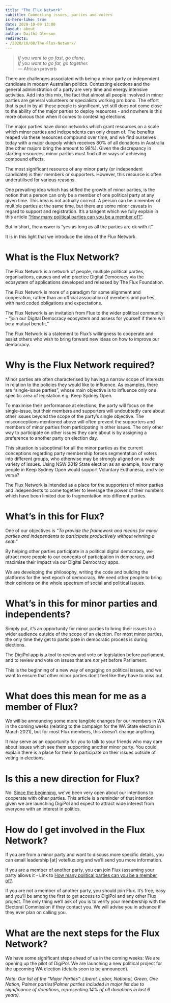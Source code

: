 ```yaml
---
title: "The Flux Network"
subtitle: Connecting issues, parties and voters
is-hero-like: true
date: 2020-10-09 13:00
layout: about
author: Daithí Gleeson
redirects:
- /2020/10/08/The-Flux-Network/
---
```


> *If you want to go fast, go alone.<br>
> If you want to go far, go together.*<br>
> &mdash; African proverb

There are challenges associated with being a minor party or independent candidate in modern Australian politics. Contesting elections and the general administration of a party are very time and energy intensive activities. Add into this mix, the fact that almost all people involved in minor parties are general volunteers or specialists working pro bono. The effort that is put in by all these people is significant, yet still does not come close to the ability of the major parties to deploy resources - and nowhere is this more obvious than when it comes to contesting elections.

The major parties have donor networks which grant resources on a scale which minor parties and independents can only dream of. The benefits reaped via these resources compound over time, and we find ourselves today with a major duopoly which receives 80% of all donations in Australia (the other majors bring the amount to 98%). Given the discrepancy in starting resources, minor parties must find other ways of achieving compound effects.

The most significant resource of any minor party (or independent candidate) is their members or supporters. However, this resource is often underutilised for various reasons.

One prevailing idea which has stifled the growth of minor parties, is the notion that a person can only be a member of one political party at any given time. This idea is not actually correct. A person can be a member of multiple parties at the same time, but there are some minor caveats in regard to support and registration. It’s a tangent which we fully explain in this article [“How many political parties can you be a member of?”](https://www.voteflux.org/how-many-parties-can-you-be-a-member-of).

But in short, the answer is “yes as long as all the parties are ok with it”.

It is in this light that we introduce the idea of the Flux Network.

# What is the Flux Network?

The Flux Network is a network of people, multiple political parties, organisations, causes and who practice Digital Democracy via the ecosystem of applications developed and released by The Flux Foundation.

The Flux Network is more of a paradigm for some alignment and cooperation, rather than an official association of members and parties, with hard coded obligations and expectations.

The Flux Network is an invitation from Flux to the wider political community - “join our Digital Democracy ecosystem and assess for yourself if there will be a mutual benefit.”

The Flux Network is a statement to Flux’s willingness to cooperate and assist others who wish to bring forward new ideas on how to improve our democracy.

# Why is the Flux Network required?

Minor parties are often characterised by having a narrow scope of interests in relation to the policies they would like to influence. As examples, there are “single-issue parties”, whose main objective is to influence only one specific area of legislation e.g. Keep Sydney Open.

To maximise their performance at elections, the party will focus on the single-issue, but their members and supporters will undoubtedly care about other issues beyond the scope of the party’s single objective. The misconceptions mentioned above will often prevent the supporters and members of minor parties from participating in other issues. The only other way to participate on other issues they care about is by assigning a preference to another party on election day.

This situation is suboptimal for all the minor parties as the current conceptions regarding party membership forces segmentation of voters into different groups, who otherwise may be strongly aligned on a wide variety of issues. Using NSW 2019 State election as an example, how many people in Keep Sydney Open would support Voluntary Euthanesia, and vice versa?

The Flux Network is intended as a place for the supporters of minor parties and independents to come together to leverage the power of their numbers which have been limited due to fragmentation into different parties.

# What’s in this for Flux?

One of our objectives is *“To provide the framework and means for minor parties and independents to participate productively without winning a seat.”*

By helping other parties participate in a political digital democracy, we attract more people to our concepts of participation in democracy, and maximise their impact via our Digital Democracy apps.

We are developing the philosophy, writing the code and building the platforms for the next epoch of democracy. We need other people to bring their opinions on the whole spectrum of social and political issues.

# What’s in this for minor parties and independents?

Simply put, it’s an opportunity for minor parties to bring their issues to a wider audience outside of the scope of an election. For most minor parties, the only time they get to participate in democratic process is during elections.

The DigiPol app is a tool to review and vote on legislation before parliament, and to review and vote on issues that are *not yet* before Parliament.

This is the beginning of a new way of engaging on political issues, and we want to ensure that other minor parties don’t feel like they have to miss out.

# What does this mean for me as a member of Flux?

We will be announcing some more tangible changes for our members in WA in the coming weeks (relating to the campaign for the WA State election in March 2021), but for most Flux members, this doesn’t change anything.

It may serve as an opportunity for you to talk to your friends who may care about issues which see them supporting another minor party. You could explain there is a place for them to participate on their issues outside of voting in elections.

# Is this a new direction for Flux?

No. [Since the beginning](https://voteflux.org/letter-to-parties/), we’ve been very open about our intentions to cooperate with other parties. This article is a reminder of that intention given we are launching DigiPol and expect to attract wide interest from everyone with an interest in politics.

# How do I get involved in the Flux Network?

If you are from a minor party and want to discuss more specific details, you can email leadership [at] voteflux.org and we’ll send you more information.

If you are a member of another party, you can join Flux (assuming your party allows it - Link to [How many political parties can you be a member of?](https://www.voteflux.org/how-many-parties-can-you-be-a-member-of).

If you are not a member of another party, you should join Flux. It’s free, easy and you’ll be among the first to get access to DigiPol and any other Flux project. The only thing we’ll ask of you is to verify your membership with the Electoral Commission if they contact you. We will advise you in advance if they ever plan on calling you.

# What are the next steps for the Flux Network?

We have some significant steps ahead of us in the coming weeks:
We are opening up the pilot of DigiPol.
We are launching a new political project for the upcoming WA election (details soon to be announced).

*Note: Our list of the “Major Parties”: Liberal, Labor, National, Green, One Nation, Palmer parties(Palmer parties included in major list due to significance of donations, representing 14% of all donations in last 6 years).*
